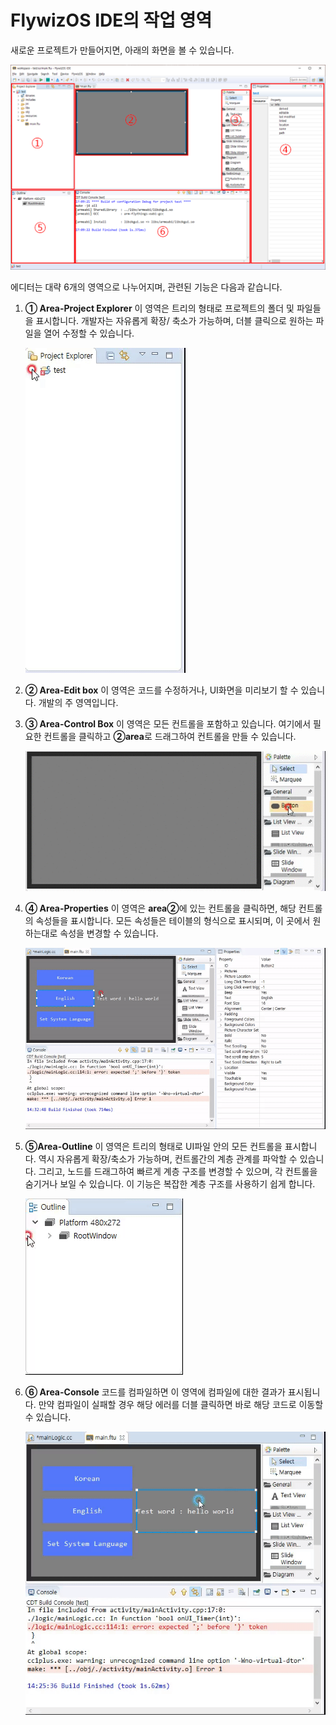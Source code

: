 # <span id="ide_introduce"> FlywizOS IDE의 작업 영역</span>  
 새로운 프로젝트가 만들어지면, 아래의 화면을 볼 수 있습니다.

  ![新建项目完成后的界面](assets/ide//default_layout.png)  

에디터는 대략 6개의 영역으로 나누어지며, 관련된 기능은 다음과 같습니다.
  1. **① Area-Project Explorer** 이 영역은 트리의 형태로 프로젝트의 폴더 및 파일들을 표시합니다. 개발자는 자유롭게 확장/ 축소가 가능하며, 더블 클릭으로 원하는 파일을 열어 수정할 수 있습니다.
  
     ![项目展开/收起](assets/ide/project_open_collapsed.gif)   

  2. **② Area-Edit box** 이 영역은 코드를 수정하거나, UI화면을 미리보기 할 수 있습니다. 개발의 주 영역입니다.

  3. **③ Area-Control Box** 이 영역은 모든 컨트롤을 포함하고 있습니다. 여기에서 필요한 컨트롤을 클릭하고 **②area**로 드래그하여 컨트롤을 만들 수 있습니다. 

     ![创建控件演示](assets/ide/create_control.gif)  

  4. **④ Area-Properties** 이 영역은 **area②**에 있는 컨트롤을 클릭하면, 해당 컨트롤의 속성들을 표시합니다. 모든 속성들은 테이블의 형식으로 표시되며, 이 곳에서 원하는대로 속성을 변경할 수 있습니다. 

     ![修改属性演示](assets/ide/set_properties.gif)  

  5. **⑤Area-Outline** 이 영역은 트리의 형태로 UI파일 안의 모든 컨트롤을 표시합니다. 역시 자유롭게 확장/축소가 가능하며, 컨트롤간의 계층 관계를 파악할 수 있습니다. 그리고, 노드를 드래그하여 빠르게 계층 구조를 변경할 수 있으며, 각 컨트롤을 숨기거나 보일 수 있습니다. 이 기능은 복잡한 계층 구조를 사용하기 쉽게 합니다.

     ![大纲视图演示](assets/ide/usage_outline.gif)

  6. **⑥ Area-Console** 코드를 컴파일하면 이 영역에 컴파일에 대한 결과가 표시됩니다. 만약 컴파일이 실패할 경우 해당 에러를 더블 클릭하면 바로 해당 코드로 이동할 수 있습니다.

     ![演示双击错误提示内容直接跳转代码](assets/ide/usage_console.gif)










